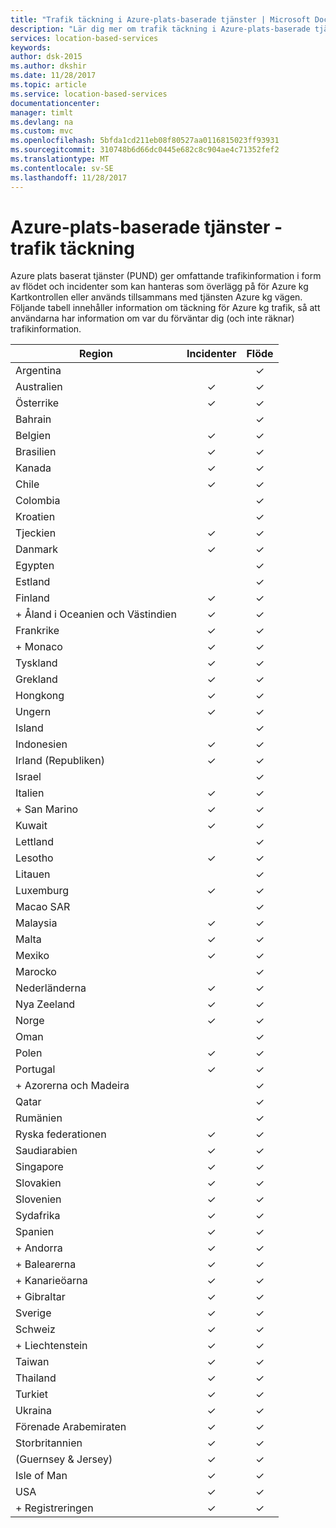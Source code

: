 ```yaml
---
title: "Trafik täckning i Azure-plats-baserade tjänster | Microsoft Docs"
description: "Lär dig mer om trafik täckning i Azure-plats-baserade tjänster"
services: location-based-services
keywords: 
author: dsk-2015
ms.author: dkshir
ms.date: 11/28/2017
ms.topic: article
ms.service: location-based-services
documentationcenter: 
manager: timlt
ms.devlang: na
ms.custom: mvc
ms.openlocfilehash: 5bfda1cd211eb08f80527aa0116815023ff93931
ms.sourcegitcommit: 310748b6d66dc0445e682c8c904ae4c71352fef2
ms.translationtype: MT
ms.contentlocale: sv-SE
ms.lasthandoff: 11/28/2017
---
```

# <a name="azure-location-based-services---traffic-coverage"></a>Azure-plats-baserade tjänster - trafik täckning

Azure plats baserat tjänster (PUND) ger omfattande trafikinformation i form av flödet och incidenter som kan hanteras som överlägg på för Azure kg Kartkontrollen eller används tillsammans med tjänsten Azure kg vägen. Följande tabell innehåller information om täckning för Azure kg trafik, så att användarna har information om var du förväntar dig (och inte räknar) trafikinformation.


|Region  |Incidenter  |Flöde  |
|---------|:---------:|:---------:|
|Argentina      |         |✓         |
|Australien     |✓         |✓        |
|Österrike     |✓         |✓         |
|Bahrain     |         |✓         |
|Belgien     |✓         |✓         |
|Brasilien     |✓         |✓         |
|Kanada     |✓         |✓         |
|Chile     |✓         |✓         |
|Colombia      |         |✓         |
|Kroatien     |         |✓         |
|Tjeckien     |✓         |✓         |
|Danmark     |✓         |✓         |
|Egypten     |         |✓         |
|Estland     |         | ✓        |
|Finland     |✓         |✓         |
|+ Åland i Oceanien och Västindien      |✓         |✓         |
|Frankrike     |✓         |✓         |
|+ Monaco     |✓         |✓         |
|Tyskland     |✓         |✓         |
|Grekland     |✓         |✓         |
|Hongkong     |✓         |✓         |
|Ungern     |✓         |✓         |
|Island     |         |✓         |
|Indonesien     |✓         |✓         |
|Irland (Republiken)     |✓         |✓         |
|Israel     |         |✓         |
|Italien     |✓         |✓        |
|+ San Marino     |✓         |✓         |
|Kuwait     |✓         |✓         |
|Lettland     |         |✓         |
|Lesotho     |✓         |✓         |
|Litauen     |         |✓         |
|Luxemburg     |✓         |✓         |
|Macao SAR     |         |✓         |
|Malaysia     |✓         |✓         |
|Malta     |✓         |✓         |
|Mexiko     |✓         |✓         |
|Marocko     |         |✓         |
|Nederländerna     |✓         |✓         |
|Nya Zeeland     |✓         |✓         |
|Norge     |✓         |✓         |
|Oman     |         |✓         |
|Polen     |✓         |✓         |
|Portugal     |✓         |✓         |
|+ Azorerna och Madeira     |         |✓         |
|Qatar     |         |✓         |
|Rumänien     |         |✓         |
|Ryska federationen     |✓         |✓         |
|Saudiarabien     |✓         |✓         |
|Singapore     |✓         |✓         |
|Slovakien     |✓         |✓         |
|Slovenien     |✓         |✓         |
|Sydafrika     |✓         |✓         |
|Spanien     |✓         |✓         |
|+ Andorra     |✓         |✓         |
|+ Balearerna     |✓         |✓         |
|+ Kanarieöarna     |✓         |✓         |
|+ Gibraltar     |✓         |✓         |
|Sverige     |✓         |✓         |
|Schweiz     |✓         |✓        |
|+ Liechtenstein      |✓         |✓         |
|Taiwan     |✓         |✓        |
|Thailand     |✓         |✓        |
|Turkiet     |✓         |✓         |
|Ukraina     |✓         |✓         |
|Förenade Arabemiraten     |✓         |✓         |
|Storbritannien     |✓         |✓         |
|(Guernsey & Jersey)     |✓         |✓         |
|Isle of Man     |✓         |✓         |
|USA     |✓         |✓        |
|+ Registreringen     |✓         |✓         |
